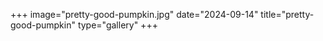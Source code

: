 +++
image="pretty-good-pumpkin.jpg"
date="2024-09-14"
title="pretty-good-pumpkin"
type="gallery"
+++
